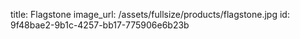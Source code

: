 title: Flagstone
image_url: /assets/fullsize/products/flagstone.jpg
id: 9f48bae2-9b1c-4257-bb17-775906e6b23b
